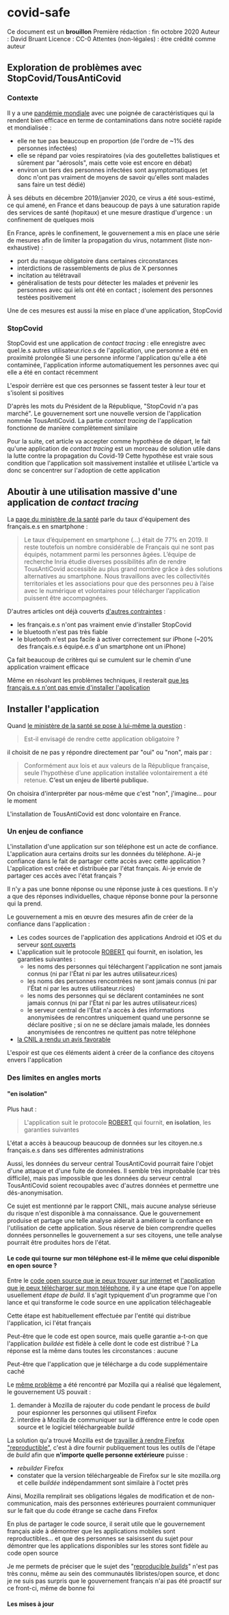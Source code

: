 # covid-safe

Ce document est un **brouillon**
Première rédaction : fin octobre 2020 
Auteur : David Bruant
Licence : CC-0
Attentes (non-légales) : être crédité comme auteur

## Exploration de problèmes avec StopCovid/TousAntiCovid

### Contexte

Il y a une [pandémie mondiale](https://fr.wikipedia.org/wiki/Pand%C3%A9mie_de_Covid-19) avec une poignée de caractéristiques qui la rendent bien efficace en terme de contaminations dans notre société rapide et mondialisée : 
- elle ne tue pas beaucoup en proportion (de l'ordre de ~1% des personnes infectées)
- elle se répand par voies respiratoires (via des goutellettes balistiques et sûrement par "aérosols", mais cette voie est encore en débat)
- environ un tiers des personnes infectées sont asymptomatiques (et donc n'ont pas vraiment de moyens de savoir qu'elles sont malades sans faire un test dédié)

À ses débuts en décembre 2019/janvier 2020, ce virus a été sous-estimé, ce qui amené, en France et dans beaucoup de pays à une saturation rapide des services de santé (hopitaux) et une mesure drastique d'urgence : un confinement de quelques mois

En France, après le confinement, le gouvernement a mis en place une série de mesures afin de limiter la propagation du virus, notamment (liste non-exhaustive) : 
- port du masque obligatoire dans certaines circonstances
- interdictions de rassemblements de plus de X personnes
- incitation au télétravail
- généralisation de tests pour détecter les malades et prévenir les personnes avec qui iels ont été en contact ; isolement des personnes testées positivement

Une de ces mesures est aussi la mise en place d'une application, StopCovid


### StopCovid

StopCovid est une application de *contact tracing* : elle enregistre avec quel.le.s autres utilisateur.rice.s de l'application, une personne a été en proximité prolongée
Si une personne informe l'application qu'elle a été contaminée, l'application informe automatiquement les personnes avec qui elle a été en contact récemment

L'espoir derrière est que ces personnes se fassent tester à leur tour et s'isolent si positives

D'après les mots du Président de la République, "StopCovid n'a pas marché". Le gouvernement sort une nouvelle version de l'application nommée TousAntiCovid. La partie *contact tracing* de l'application fonctionne de manière complètement similaire

Pour la suite, cet article va accepter comme hypothèse de départ, le fait qu'une application de *contact tracing* est un morceau de solution utile dans la lutte contre la propagation du Covid-19
Cette hypothèse est vraie sous condition que l'application soit massivement installée et utilisée
L'article va donc se concentrer sur l'adoption de cette application


## Aboutir à une utilisation massive d'une application de *contact tracing*

La [page du ministère de la santé](https://solidarites-sante.gouv.fr/soins-et-maladies/maladies/maladies-infectieuses/coronavirus/tousanticovid) parle du taux d'équipement des français.e.s en smartphone : 

> Le taux d’équipement en smartphone (...) était de 77% en 2019. Il reste toutefois un nombre considérable de Français qui ne sont pas équipés, notamment parmi les personnes âgées. L’équipe de recherche Inria étudie diverses possibilités afin de rendre TousAntiCovid accessible au plus grand nombre grâce à des solutions alternatives au smartphone. Nous travaillons avec les collectivités territoriales et les associations pour que des personnes peu à l’aise avec le numérique et volontaires pour télécharger l’application puissent être accompagnées.

D'autres articles ont déjà couverts [d'autres contraintes](https://www.ladepeche.fr/2020/06/01/stopcovid-lapplication-de-tracage-du-gouvernement-sera-t-elle-vraiment-efficace,8911922.php) : 
- les français.e.s n'ont pas vraiment envie d'installer StopCovid
- le bluetooth n'est pas très fiable
- le bluetooth n'est pas facile à activer correctement sur iPhone (~20% des français.e.s équipé.e.s d'un smartphone ont un iPhone)

Ça fait beaucoup de critères qui se cumulent sur le chemin d'une application vraiment efficace

Même en résolvant les problèmes techniques, il resterait [que les français.e.s n'ont pas envie d'installer l'application](https://www.lefigaro.fr/sciences/sondage-les-francais-approuvent-le-couvre-feu-20201022)


## Installer l'application

Quand [le ministère de la santé se pose à lui-même la question](https://solidarites-sante.gouv.fr/soins-et-maladies/maladies/maladies-infectieuses/coronavirus/tousanticovid) : 

> Est-il envisagé de rendre cette application obligatoire ?

il choisit de ne pas y répondre directement par "oui" ou "non", mais par : 

> Conformément aux lois et aux valeurs de la République française, seule l’hypothèse d’une application installée volontairement a été retenue. **C’est un enjeu de liberté publique.**

On choisira d'interpréter par nous-même que c'est "non", j'imagine... pour le moment

L'installation de TousAntiCovid est donc volontaire en France.


### Un enjeu de confiance

L'installation d'une application sur son téléphone est un acte de confiance. L'application aura certains droits sur les données du téléphone. Ai-je confiance dans le fait de partager cette accès avec cette application ?
L'application est créée et distribuée par l'état français. Ai-je envie de partager ces accès avec l'état français ?

Il n'y a pas une bonne réponse ou une réponse juste à ces questions. Il n'y a que des réponses individuelles, chaque réponse bonne pour la personne qui la prend.

Le gouvernement a mis en œuvre des mesures afin de créer de la confiance dans l'application : 
- Les codes sources de l'application des applications Android et iOS et du serveur [sont ouverts](https://gitlab.inria.fr/stopcovid19/accueil)
- L'application suit le protocole [ROBERT](https://github.com/ROBERT-proximity-tracing/documents/raw/master/ROBERT-infography-FR.pdf) qui fournit, en isolation, les garanties suivantes :
    - les noms des personnes qui téléchargent l'application ne sont jamais connus (ni par l'État ni par les autres utilisateur.rices)
    - les noms des personnes rencontrées ne sont jamais connus (ni par l'État ni par les autres utilisateur.rices)
    - les noms des personnes qui se déclarent contaminées ne sont jamais connus (ni par l'État ni par les autres utilisateur.rices)
    - le serveur central de l'État n'a accès à des informations anonymisées de rencontres uniquement quand une personne se déclare positive ; si on ne se déclare jamais malade, les données anonymisées de rencontres ne quittent pas notre téléphone
- [la CNIL a rendu un avis favorable](https://www.cnil.fr/fr/publication-de-lavis-de-la-cnil-sur-le-projet-dapplication-mobile-stopcovid)

L'espoir est que ces éléments aident à créer de la confiance des citoyens envers l'application


### Des limites en angles morts

#### "en isolation"

Plus haut : 

> L'application suit le protocole [ROBERT](https://github.com/ROBERT-proximity-tracing/documents/raw/master/ROBERT-infography-FR.pdf) qui fournit, **en isolation**, les garanties suivantes

L'état a accès à beaucoup beaucoup de données sur les citoyen.ne.s français.e.s dans ses différentes administrations

Aussi, les données du serveur central TousAntiCovid pourrait faire l'objet d'une attaque et d'une fuite de données. Il semble très improbable (car très difficile), mais pas impossible que les données du serveur central TousAntiCovid soient recoupables avec d'autres données et permettre une dés-anonymisation. 

Ce sujet est mentionné par le rapport CNIL, mais aucune analyse sérieuse du risque n'est disponible à ma connaissance. Que le gouvernement produise et partage une telle analyse aiderait à améliorer la confiance en l'utilisation de cette application. Sous réserve de bien comprendre quelles données personnelles le gouvernement a sur ses citoyens, une telle analyse pourrait être produites hors de l'état.


#### Le code qui tourne sur mon téléphone est-il le même que celui disponible en open source ?

Entre le [code open source que je peux trouver sur internet](https://gitlab.inria.fr/stopcovid19/stopcovid-android) et [l'application que je peux télécharger sur mon téléphone](https://play.google.com/store/apps/details?id=fr.gouv.android.stopcovid&hl=fr&gl=US), il y a une étape que l'on appelle usuellement *étape de build*. Il s'agit typiquement d'un programme que l'on lance et qui transforme le code source en une application téléchageable

Cette étape est habituellement effectuée par l'entité qui distribue l'application, ici l'état français

Peut-être que le code est open source, mais quelle garantie a-t-on que l'application *buildée* est fidèle à celle dont le code est distribué ?
La réponse est la même dans toutes les circonstances : aucune

Peut-être que l'application que je télécharge a du code supplémentaire caché

Le [même problème](https://brendaneich.com/2014/01/trust-but-verify/) a été rencontré par Mozilla qui a réalisé que légalement, le gouvernement US pouvait :
1. demander à Mozilla de rajouter du code pendant le process de *build* pour espionner les personnes qui utilisent Firefox
2. interdire à Mozilla de communiquer sur la différence entre le code open source et le logiciel téléchargeable *buildé*

La solution qu'a trouvé Mozilla est de [travailler à rendre Firefox "reproductible"](https://bugzilla.mozilla.org/show_bug.cgi?id=885777), c'est à dire fournir publiquement tous les outils de l'étape de *build* afin que **n'importe quelle personne extérieure** puisse :
- *rebuilder* Firefox
- constater que la version téléchargeable de Firefox sur le site mozilla.org et celle *buildée* indépendamment sont similaire à l'octet près

Ainsi, Mozilla remplirait ses obligations légales de modification et de non-communication, mais des personnes extérieures pourraient communiquer sur le fait que du code étrange se cache dans Firefox

En plus de partager le code source, il serait utile que le gouvernement français aide à démontrer que les applications mobiles sont reproductibles... et que des personnes se saisissent du sujet pour démontrer que les applications disponibles sur les stores sont fidèle au code open source

Je me permets de préciser que le sujet des "[reproducible *builds*](https://reproducible-builds.org/)" n'est pas très connu, même au sein des communautés libristes/open source, et donc je ne suis pas surpris que le gouvernement français n'ai pas été proactif sur ce front-ci, même de bonne foi


#### Les mises à jour















